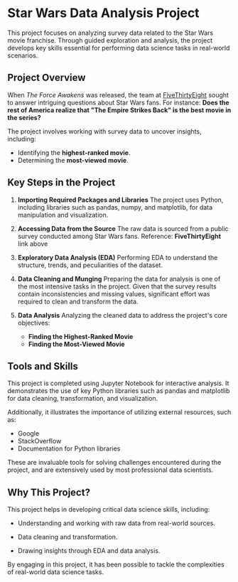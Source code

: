 # Star Wars Data Analysis Project
This project focuses on analyzing survey data related to the Star Wars movie franchise. Through guided exploration and analysis, the project develops key skills essential for performing data science tasks in real-world scenarios.

## Project Overview
When *The Force Awakens* was released, the team at [FiveThirtyEight](https://fivethirtyeight.datasettes.com/fivethirtyeight/star-wars-survey~2FStarWars/134) sought to answer intriguing questions about Star Wars fans. For instance:
**Does the rest of America realize that "The Empire Strikes Back" is the best movie in the series?**

The project involves working with survey data to uncover insights, including:

+ Identifying the **highest-ranked movie**.
+ Determining the **most-viewed movie**.


## Key Steps in the Project
1. **Importing Required Packages and Libraries**
The project uses Python, including libraries such as pandas, numpy, and matplotlib, for data manipulation and visualization.

2. **Accessing Data from the Source**
The raw data is sourced from a public survey conducted among Star Wars fans. Reference: **FiveThirtyEight** link above

3. **Exploratory Data Analysis (EDA)**
Performing EDA to understand the structure, trends, and peculiarities of the dataset.

4. **Data Cleaning and Munging**
Preparing the data for analysis is one of the most intensive tasks in the project. Given that the survey results contain inconsistencies and missing values, significant effort was required to clean and transform the data.

5. **Data Analysis**
Analyzing the cleaned data to address the project's core objectives:

   + **Finding the Highest-Ranked Movie**
   + **Finding the Most-Viewed Movie**


## Tools and Skills
This project is completed using Jupyter Notebook for interactive analysis. It demonstrates the use of key Python libraries such as pandas and matplotlib for data cleaning, transformation, and visualization.

Additionally, it illustrates the importance of utilizing external resources, such as:

+ Google
+ StackOverflow
+ Documentation for Python libraries
  
These are invaluable tools for solving challenges encountered during the project, and are extensively used by most professional data scientists.

## Why This Project?
This project helps in developing critical data science skills, including:

+ Understanding and working with raw data from real-world sources.

+ Data cleaning and transformation.

+ Drawing insights through EDA and data analysis.

By engaging in this project, it has been possible to tackle the complexities of real-world data science tasks.

